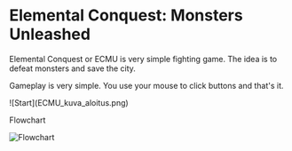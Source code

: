 <h1>Elemental Conquest: Monsters Unleashed</h1>
<p>Elemental Conquest or ECMU is very simple fighting game. The idea is to defeat monsters and save the city.</p>
<p>Gameplay is very simple. You use your mouse to click buttons and that's it.</p>
![Start](ECMU_kuva_aloitus.png)
<p>Flowchart</p>
<img src="ECMUVuokaavio" alt="Flowchart">
